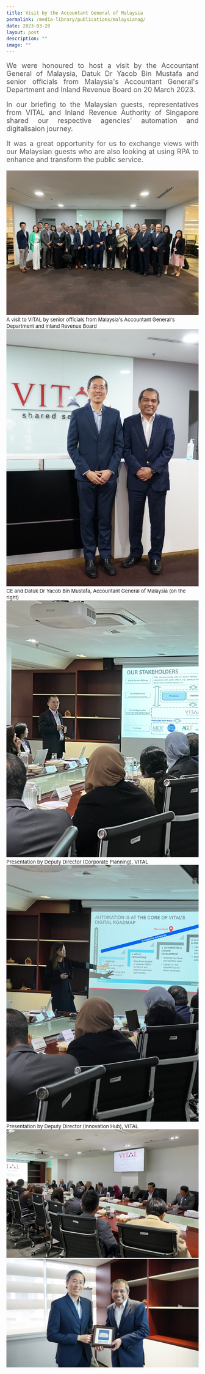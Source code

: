 ```yaml
---
title: Visit by the Accountant General of Malaysia
permalink: /media-library/publications/malaysianag/
date: 2023-03-20
layout: post
description: ""
image: ""
---
```

<p style="font-size: 18px;color:#585858;text-align:justify;">We were honoured to host a visit by the Accountant General of Malaysia, Datuk Dr Yacob Bin Mustafa and senior officials from Malaysia's Accountant General's Department and Inland Revenue Board on 20 March 2023.</p>

<p style="font-size: 18px;color:#585858;text-align:justify;">In our briefing to the Malaysian guests, representatives from VITAL and Inland Revenue Authority of Singapore shared our respective agencies' automation and digitalisaion journey.</p>

<p style="font-size: 18px;color:#585858;text-align:justify;">It was a great opportunity for us to exchange views with our Malaysian guests who are also looking at using RPA to enhance and transform the public service.</p>

<img src="/images/Media/malaysian 06.jpg">
<font size="-1">A visit to VITAL by senior officials from Malaysia's Accountant General's Department and Inland Revenue Board
<br>
<img src="/images/Media/malaysian 05.jpg">
<font size="-1">CE and Datuk Dr Yacob Bin Mustafa, Accountant General of Malaysia (on the right)
<img src="/images/Media/malaysian 03.jpg">
<font size="-1"> Presentation by Deputy Director (Corporate Planning), VITAL
<br>
<img src="/images/Media/malaysian 04.jpg">
<font size="-1"> Presentation by Deputy Director (Innovation Hub), VITAL
<br>
<img src="/images/Media/malaysian 02.jpg">
<br>
<img src="/images/Media/malaysian 01.jpg"></font></font></font></font>
